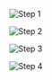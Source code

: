 

![Step 1](https://raw.github.com/gorhill/httpswitchboard/master/doc/img/quicktour-003-a.png)


![Step 2](https://raw.github.com/gorhill/httpswitchboard/master/doc/img/quicktour-003-b.png)


![Step 3](https://raw.github.com/gorhill/httpswitchboard/master/doc/img/quicktour-003-c.png)


![Step 4](https://raw.github.com/gorhill/httpswitchboard/master/doc/img/quicktour-003-d.png)